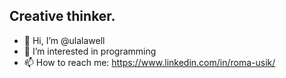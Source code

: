 ## Creative thinker.
- 👋 Hi, I’m @ulalawell
- 👀 I’m interested in programming
- 📫 How to reach me: https://www.linkedin.com/in/roma-usik/

<!---
ulalawell/ulalawell is a ✨ special ✨ repository because its `README.md` (this file) appears on your GitHub profile.
You can click the Preview link to take a look at your changes.
--->
